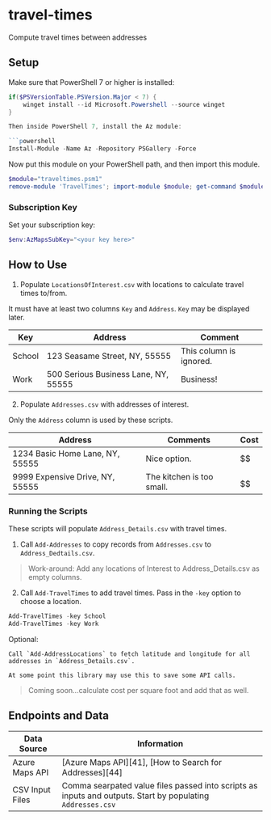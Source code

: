 # travel-times
Compute travel times between addresses

## Setup

Make sure that PowerShell 7 or higher is installed:

```powershell
if($PSVersionTable.PSVersion.Major < 7) {
    winget install --id Microsoft.Powershell --source winget
}

Then inside PowerShell 7, install the Az module:

```powershell
Install-Module -Name Az -Repository PSGallery -Force
```

Now put this module on your PowerShell path, and then import this module.

```powershell
$module="traveltimes.psm1"
remove-module 'TravelTimes'; import-module $module; get-command $module
```

### Subscription Key

Set your subscription key:
```powershell
$env:AzMapsSubKey="<your key here>"
```

## How to Use

1. Populate `LocationsOfInterest.csv` with locations to calculate travel times to/from. 

It must have at least two columns `Key` and `Address`. `Key` may be displayed later.

| Key | Address | Comment |
|-|-|-|
| School | 123 Seasame Street, NY, 55555 | This column is ignored. |
| Work | 500 Serious Business Lane, NY, 55555 | Business! |

2. Populate `Addresses.csv` with addresses of interest.

Only the `Address` column is used by these scripts.

| Address | Comments | Cost |
|-|-|-|
| 1234 Basic Home Lane, NY, 55555 | Nice option. | $$ |
| 9999 Expensive Drive, NY, 55555 | The kitchen is too small. | $$$$$$ |

### Running the Scripts

These scripts will populate `Address_Details.csv` with travel times.

1.  Call `Add-Addresses` to copy records from `Addresses.csv` to `Address_Dedtails.csv`.

> Work-around: Add any locations of Interest to Address_Details.csv as empty columns.

2. Call `Add-TravelTimes` to add travel times. Pass in the `-key` option to choose a location.

```powershell
Add-TravelTimes -key School
Add-TravelTimes -key Work
```

Optional: 

    Call `Add-AddressLocations` to fetch latitude and longitude for all addresses in `Address_Details.csv`.

    At some point this library may use this to save some API calls.


> Coming soon...calculate cost per square foot and add that as well.

## Endpoints and Data

| Data Source | Information | 
|-|-|
| Azure Maps API | [Azure Maps API][41], [How to Search for Addresses][44] |
| CSV Input Files  | Comma searpated value files passed into scripts as inputs and outputs. Start by populating `Addresses.csv` |
